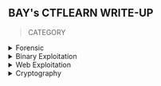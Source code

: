 ## BAY's CTFLEARN WRITE-UP

> CATEGORY

<details>

<summary> Forensic </summary>
<br>
 
|No.|Challenges|Flag|
|:-:|:--------:|:--:|
|1. |[07601](https://github.com/Bread-Yolk/ctflearnwu/blob/43d91c1f84980552c1ffee874e633c090f3c110e/Assets/Forensic/07601/README.md)|ABCTF{Du$t1nS_D0jo}|
|2. |[A CAPture of a flag](https://github.com/Bread-Yolk/ctflearnwu/blob/43d91c1f84980552c1ffee874e633c090f3c110e/Assets/Forensic/A%20CAPture%20of%20a%20Flag/README.md)|CTFlearn{AFlagInPCAP}|
|3. |[Binwalk](https://github.com/Bread-Yolk/ctflearnwu/blob/43d91c1f84980552c1ffee874e633c090f3c110e/Assets/Forensic/Binwalk/README.md)|ABCTF{b1nw4lk_is_us3ful}|
|4. |[Blank Page](https://github.com/Bread-Yolk/ctflearnwu/blob/43d91c1f84980552c1ffee874e633c090f3c110e/Assets/Forensic/Blank%20Page/README.md)|CTFlearn{If_y0u_r3/\d_thi5_you_pa553d}|
|5. |[Chalkboard](https://github.com/Bread-Yolk/ctflearnwu/blob/43d91c1f84980552c1ffee874e633c090f3c110e/Assets/Forensic/Chalkboard/README.md)|CTFlearn{I_Like_Math_2_5}|
|6. |[Exif](https://github.com/Bread-Yolk/ctflearnwu/blob/43d91c1f84980552c1ffee874e633c090f3c110e/Assets/Forensic/Exif/README.md)|CTFlearn{3l1t3_3x1f_4uth0r1ty_dud3br0}|
|7. |[Forensics 101](https://github.com/Bread-Yolk/ctflearnwu/blob/43d91c1f84980552c1ffee874e633c090f3c110e/Assets/Forensic/Forensics%20101/README.md)|CTFlearn{wow!_data_is_cool}|
|8. |[GandalfTheWise](https://github.com/Bread-Yolk/ctflearnwu/blob/43d91c1f84980552c1ffee874e633c090f3c110e/Assets/Forensic/GandalfTheWise/README.md)|CTFlearn{Gandalf.BilboBaggins}|
|9. |[Git Is Good](https://github.com/Bread-Yolk/ctflearnwu/blob/2d385b47049644639ccc8052715a092d225790b8/Assets/Forensic/Git%20Is%20Good/README.md)|CTFlearn{protect_your_git}|
|10. |[I'm a dump](https://github.com/Bread-Yolk/ctflearnwu/blob/2d385b47049644639ccc8052715a092d225790b8/Assets/Forensic/I'm%20a%20dump/README.md)|CTFlearn{fl4ggyfl4g}|
|11. |[Milk's Best Friend](https://github.com/Bread-Yolk/ctflearnwu/blob/2d385b47049644639ccc8052715a092d225790b8/Assets/Forensic/Milk's%20Best%20Friend/README.md)|CTFlearn{eat_more_oreos}|
|12. |[Minions](https://github.com/Bread-Yolk/ctflearnwu/blob/2d385b47049644639ccc8052715a092d225790b8/Assets/Forensic/Minions/README.md)|CTFlearn{M1NI0NS_ARE_C00L}|
|13. |[PDF by fdpumyp](https://github.com/Bread-Yolk/ctflearnwu/blob/2d385b47049644639ccc8052715a092d225790b8/Assets/Forensic/PDF%20by%20fdpumyp/README.md)|CTFlearn{)_1l0w3y0Um00my123}|
|14. |[Pho Is Tasty!](https://github.com/Bread-Yolk/ctflearnwu/blob/2d385b47049644639ccc8052715a092d225790b8/Assets/Forensic/Pho%20Is%20Tasty!/README.md)|CTFlearn{I_Love_Pho!!!}|
|15. |[PikesPeak](https://github.com/Bread-Yolk/ctflearnwu/blob/2d385b47049644639ccc8052715a092d225790b8/Assets/Forensic/PikesPeak/README.md)|CTFlearn{Gandalf}|
|16. |[Rubber Duck](https://github.com/Bread-Yolk/ctflearnwu/blob/2d385b47049644639ccc8052715a092d225790b8/Assets/Forensic/Rubber%20Duck/README.md)|CTFlearn{ILoveJakarta}|
|17. |[Simple Steganography](https://github.com/Bread-Yolk/ctflearnwu/blob/2d385b47049644639ccc8052715a092d225790b8/Assets/Forensic/Simple%20Steganography/README.md)|CTFlearn{this_is_fun}|
|18. |[Snowboard](https://github.com/Bread-Yolk/ctflearnwu/blob/2d385b47049644639ccc8052715a092d225790b8/Assets/Forensic/Snowboard/README.md)|CTFlearn{SkiBanff}|
|19. |[Taking LS](https://github.com/Bread-Yolk/ctflearnwu/blob/2d385b47049644639ccc8052715a092d225790b8/Assets/Forensic/Taking%20LS/README.md)|ABCTF{T3Rm1n4l_is_C00l}|
|20. |[Tux!](https://github.com/Bread-Yolk/ctflearnwu/blob/2d385b47049644639ccc8052715a092d225790b8/Assets/Forensic/Tux!/README.md)|CTFlearn{Linux_Is_Awesome}|
|21. |[Up For A Little Challenge?](https://github.com/Bread-Yolk/ctflearnwu/blob/2d385b47049644639ccc8052715a092d225790b8/Assets/Forensic/Up%20For%20A%20Little%20Challenge%3F/README.md)|CTFlearn{hack_complete}|
|22. |[WOW.... So Meta](https://github.com/Bread-Yolk/ctflearnwu/blob/2d385b47049644639ccc8052715a092d225790b8/Assets/Forensic/WOW....%20So%20Meta/README.md)|CTFlearn{EEe_x_I_FFf}|
|23. |[abandoned place](https://github.com/Bread-Yolk/ctflearnwu/blob/2d385b47049644639ccc8052715a092d225790b8/Assets/Forensic/abandoned%20place/README.md)|CTFlearn{urban_exploration}|
|24. |[Digital Camouflage](https://github.com/Bread-Yolk/ctflearnwu/blob/d2d648b8a6243c55fc59ed15417df72f3562b081/Assets/Forensic/Digital%20Camouflage/README.md)|PApdsjRTae|
|25. |[The adventures of Boris Ivanov. Part 1.](https://github.com/Bread-Yolk/ctflearnwu/blob/9eef190f7e4961f0e2b567b1daf174ecc3b3d3d1/Assets/Forensic/The%20adventures%20of%20Boris%20Ivanov.%20Part%201./README.md)|flag{d0nt_m3s5_w1th_th3_KGB}|
|26. |[Exclusive Santa](https://github.com/Bread-Yolk/ctflearnwu/blob/8815f54fd7ad470fa7931d6f9c3bcd5433757d28/Assets/Forensic/Exclusive%20Santa/README.md)|CTFlearn{Santa_1s_C0ming}|
|27. |[Naughty Cat](https://github.com/Bread-Yolk/ctflearnwu/blob/6adc9ab23d2761205678b1ef7b1c8b0215498ea2/Assets/Forensic/Naughty%20Cat/README.md)|f0r3n51cs_ma5t3r|
|28. |[MountainMan](https://github.com/Bread-Yolk/ctflearnwu/blob/2c2269e8261495d9ec423dae294c6abf259ce257/Assets/Forensic/MountainMan/README.md)|CTFlearn{Ubuntu_r0ck5}|
|29. |[Smiling ASCII](https://github.com/Bread-Yolk/ctflearnwu/blob/beb04f6179d46cf292c88ab7c2b6f60accf7bb85/Assets/Forensic/Smiling%20ASCII/README.md)|CTFlearn{ascii_pixel_flag}|

</details>


<details>
 
<summary> Binary Exploitation </summary>
<br>
 
|No.|Challenges|Flag|
|:-:|:--------:|:--:|
|1. |[Lazy Game Challenge](https://github.com/Bread-Yolk/ctflearnwu/blob/cbf0400d11f5041a55ec0ee1e079ff08946ee1e4/Assets/Binex/Lazy%20Game%20Challenge/README.md)|CTFlearn{d9029a08c55b936cbc9a30_i_wish_real_betting_games_were_like_this!}|
|2. |[RIP my bof](https://github.com/Bread-Yolk/ctflearnwu/blob/cbf0400d11f5041a55ec0ee1e079ff08946ee1e4/Assets/Binex/RIP%20my%20bof/README.md)|CTFlearn{c0ntr0ling_r1p_1s_n0t_t00_h4rd_abjkdlfa}|
|3. |[Simple bof](https://github.com/Bread-Yolk/ctflearnwu/blob/cbf0400d11f5041a55ec0ee1e079ff08946ee1e4/Assets/Binex/Simple%20bof/README.md)|CTFlearn{buffer_0verflows_4re_c00l!}|
|4. |[Favorite Color](https://github.com/Bread-Yolk/ctflearnwu/blob/17ddeb119979e04e2e5ff4a138f6734128a04d93/Assets/Binex/Favorite%20Color/README.md)|CTFlearn{c0lor_0f_0verf1ow}|
|5. |[Accumulator](https://github.com/Bread-Yolk/ctflearnwu/blob/3d4756d645213c5d407684a38ac1e46be92ce457/Assets/Binex/Accumulator/README.md)|CTFlearn{n3x7_7yp3_0f_0v3rf0w}|

</details>


<details>
<summary> Web Exploitation </summary>
<br>

 |No.|Challenges|Flag|
 |:-:|:--------:|:--:|
 |1. |[My Blog](https://github.com/Bread-Yolk/ctflearnwu/blob/fd49b5f2bbbaf834b46b5186b6892025c3cf8b24/Assets/Web/My%20Blog/README.md)|CTFlearn{n7f_l0c4l_570r463_15n7_53cur3_570r463}|
 |2. |[Gobustme 👻](https://github.com/Bread-Yolk/ctflearnwu/blob/cff31efe837f9c3d09dc3b3bd943cdd067381df9/Assets/Web/Gobustme%20%F0%9F%91%BB/README.md)|CTFlearn{gh0sbu5t3rs_4ever}|
 |3. |[POST Practice](https://github.com/Bread-Yolk/ctflearnwu/blob/6d960c5042bb599f14c425c23c9932e4158126cd/Assets/Web/POST%20Practice/README.md)|flag{p0st_d4t4_4ll_d4y}|
 |4. |[Don't Bump Your Head(er)](https://github.com/Bread-Yolk/ctflearnwu/blob/422a174f55654658ee5f49e50d8a50896a1d6b37/Assets/Web/Don't%20Bump%20Your%20Head(er)/README.md)|flag{did_this_m3ss_with_y0ur_h34d}|
 
 </details>

<details>
<summary> Cryptography </summary>
<br>

 |No.|Challenges|Flag|
 |:-:|:--------:|:--:|
 |1. |[Character Encoding](https://github.com/Bread-Yolk/ctflearnwu/blob/f09c11a1c457c6db8d8f4e160e3ebe4f5545a6ae/Assets/Crypto/Character%20Encoding/README.md)|ABCTF{45C11_15_U53FUL}|
 |2. |[Base 2 2 the 6](https://github.com/Bread-Yolk/ctflearnwu/blob/af3cd35634602cd31e644fdfbf4193fd7e708ffe/Assets/Crypto/Base%202%202%20the%206/README.md)|CTF{FlaggyWaggyRaggy}|
 |3. |[Morse Code](https://github.com/Bread-Yolk/ctflearnwu/blob/2e85394f15dacec48224da20c85af63ecda3daea/Assets/Crypto/Morse%20Code/README.md)|FLAGSAMUELMORSEISCOOLBYTHEWAYILIKECHEES|
 |4. |[Reverse Polarity](https://github.com/Bread-Yolk/ctflearnwu/blob/db3788c11b86ec954eb7e010c62e4bc8f9def4f1/Assets/Crypto/Reverse%20Polarity/README.md)|CTF{Bit_Flippin}|
 |5. |[Hextroadinary](https://github.com/Bread-Yolk/ctflearnwu/blob/63f145342aa19e5b1183c7ae105a1fbed08f1eb3/Assets/Crypto/Hextroadinary/README.md)|0xc0ded|
 |6. |[Vigenere Cipher](https://github.com/Bread-Yolk/ctflearnwu/blob/96ed6fc4c29c59bbcebbc806234224658125e577/Assets/Crypto/Vigenere%20Cipher/README.md)|flag{CiphersAreAwesome}|
 |7. |[BruXOR](https://github.com/Bread-Yolk/ctflearnwu/blob/18cf224104a4575b326a0eab3a4b86ffa5bfb1d6/Assets/Crypto/BruXOR/README.md)|flag{y0u_Have_bruteforce_XOR}|
 |8. |[HyperStream Test #2](https://github.com/Bread-Yolk/ctflearnwu/blob/775291cff16163e5844f5ae5213f2a7dfc92f6bc/Assets/Crypto/HyperStream%20Test%20%232/README.md)|ILOUEBACONDONTYOU|
 |9. |[Modern Gaius Julius Caesar](https://github.com/Bread-Yolk/ctflearnwu/blob/fb2e88763fbb997f480cf1783ca39d31dc6f26d8/Assets/Crypto/Modern%20Gaius%20Julius%20Caesar/README.md)|CTFlearn{Cyb3r_Cae54r}|
 |10. |[Suspecious message](https://github.com/Bread-Yolk/ctflearnwu/blob/1a5a776b356f8711e72bdb4490aac5cde4d8c995/Assets/Crypto/Suspecious%20message/README.md)|CTFLEARN{PL4YF41R_1S_C00L_C1PHERRRR}|
 |11. |[Tone dialing](https://github.com/Bread-Yolk/ctflearnwu/blob/583179905b8561854f985c0c9c379a050ea4a06f/Assets/Crypto/Tone%20dialing/README.md)|CTFlean{CRYPTOGRAPHY}|
 |12. |[Substitution Cipher](https://github.com/Bread-Yolk/ctflearnwu/blob/ca9890d2a0a60d666c15e01c0c550fb68f8aaa71/Assets/Crypto/Substitution%20Cipher/README.md)|IFONLYMODERNCRYPTOWASLIKETHIS|
 |13. |[RSA Noob](https://github.com/Bread-Yolk/ctflearnwu/blob/95b6f669a14ed81eab3608bd850f2c13b22133ce/Assets/Crypto/RSA%20Noob/README.md)|abctf{b3tter_up_y0ur_e}|
 |14. |[5x5 Crypto](https://github.com/Bread-Yolk/ctflearnwu/blob/3c5b5d73497beab1b2d3dae7e135a1e0646bda78/Assets/Crypto/5x5%20Crypto/README.md)|CTF{THUMBS_UP}|
 
 </details>

